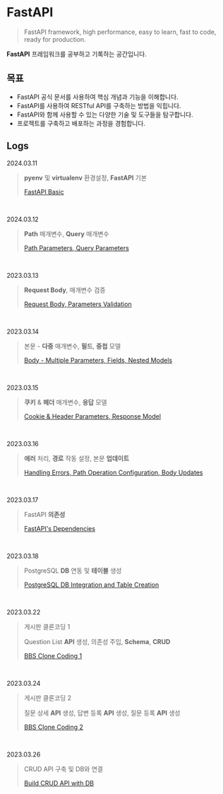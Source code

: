 # FastAPI

>FastAPI framework, high performance, easy to learn, fast to code, ready for production.

 **FastAPI** 프레임워크를 공부하고 기록하는 공간입니다.
<br>

## 목표

- FastAPI 공식 문서를 사용하여 핵심 개념과 기능을 이해합니다.
- FastAPI를 사용하여 RESTful API를 구축하는 방법을 익힙니다.
- FastAPI와 함께 사용할 수 있는 다양한 기술 및 도구들을 탐구합니다.
- 프로젝트를 구축하고 배포하는 과정을 경험합니다.

## Logs

2024.03.11
> **pyenv** 및 **virtualenv** 환경설정, **FastAPI** 기본
>
> [FastAPI Basic](https://github.com/kmseunh/FastAPI/blob/main/study-logs/2024-03-11-fastapi.md)

<br>

2024.03.12
> **Path** 매개변수, **Query** 매개변수
>
> [Path Parameters, Query Parameters](https://github.com/kmseunh/FastAPI/blob/main/study-logs/2024-03-12-fastapi.md)

<br>

2023.03.13
> **Request Body**, 매개변수 검증
>
> [Request Body, Parameters Validation](https://github.com/kmseunh/FastAPI/blob/main/study-logs/2024-03-13-fastapi.md)

<br>

2023.03.14
> 본문 - **다중** 매개변수, **필드**, **중첩** 모델
>
> [Body - Multiple Parameters, Fields, Nested Models](https://github.com/kmseunh/FastAPI/blob/main/study-logs/2024-03-14-fastapi.md)

<br>

2023.03.15
> **쿠키** & **헤더** 매개변수, **응답** 모델
>
> [Cookie & Header Parameters, Response Model](https://github.com/kmseunh/FastAPI/blob/main/study-logs/2024-03-15-fastapi.md)

<br>

2023.03.16
> **에러** 처리, **경로** 작동 설정, 본문 **업데이트**
>
> [Handling Errors, Path Operation Configuration, Body Updates](https://github.com/kmseunh/FastAPI/blob/main/study-logs/2024-03-16-fastapi.md)

<br>

2023.03.17
> FastAPI **의존성**
>
> [FastAPI's Dependencies](https://github.com/kmseunh/FastAPI/blob/main/study-logs/2024-03-17-fastapi.md)

<br>

2023.03.18
> PostgreSQL **DB** 연동 및 **테이블** 생성
>
> [PostgreSQL DB Integration and Table Creation](https://github.com/kmseunh/FastAPI/blob/main/study-logs/2024-03-18-fastapi.md)

<br>

2023.03.22
> 게시판 클론코딩 1
>
> Question List **API** 생성, 의존성 주입, **Schema**, **CRUD**
>
> [BBS Clone Coding 1](https://github.com/kmseunh/FastAPI/blob/main/study-logs/2024-03-22-fastapi.md)

<br>

2023.03.24
> 게시판 클론코딩 2
>
> 질문 상세 **API** 생성, 답변 등록 **API** 생성, 질문 등록 **API** 생성
>
> [BBS Clone Coding 2](https://github.com/kmseunh/FastAPI/blob/main/study-logs/2024-03-24-fastapi.md)

<br>

2023.03.26
> CRUD API 구축 및 DB와 연결
>
> [Build CRUD API with DB](https://github.com/kmseunh/FastAPI/blob/main/study-logs/2024-03-26-fastapi.md)
